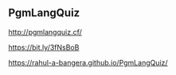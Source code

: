 ## PgmLangQuiz

http://pgmlangquiz.cf/


https://bit.ly/3fNsBoB



https://rahul-a-bangera.github.io/PgmLangQuiz/
